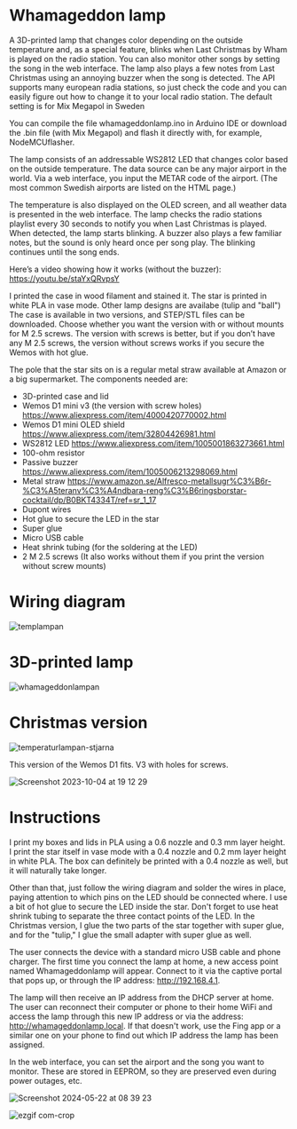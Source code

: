 # Whamageddon lamp


A 3D-printed lamp that changes color depending on the outside temperature and, as a special feature, blinks when Last Christmas by Wham is played on the radio station. You can also monitor other songs by setting the song in the web interface. The lamp also plays a few notes from Last Christmas using an annoying buzzer when the song is detected. The API supports many european radia stations, so just check the code and you can easily figure out how to change it to your local radio station. The default setting is for Mix Megapol in Sweden

You can compile the file whamageddonlamp.ino in Arduino IDE or download the .bin file (with Mix Megapol) and flash it directly with, for example, NodeMCUflasher.

The lamp consists of an addressable WS2812 LED that changes color based on the outside temperature. The data source can be any major airport in the world. Via a web interface, you input the METAR code of the airport. (The most common Swedish airports are listed on the HTML page.)

The temperature is also displayed on the OLED screen, and all weather data is presented in the web interface. The lamp checks the radio stations playlist every 30 seconds to notify you when Last Christmas is played. When detected, the lamp starts blinking. A buzzer also plays a few familiar notes, but the sound is only heard once per song play. The blinking continues until the song ends.

Here’s a video showing how it works (without the buzzer): https://youtu.be/staYxQRvpsY

I printed the case in wood filament and stained it. The star is printed in white PLA in vase mode. Other lamp designs are availabe (tulip and "ball") The case is available in two versions, and STEP/STL files can be downloaded. Choose whether you want the version with or without mounts for M 2.5 screws. The version with screws is better, but if you don’t have any M 2.5 screws, the version without screws works if you secure the Wemos with hot glue.

The pole that the star sits on is a regular metal straw available at Amazon or a big supermarket. The components needed are:

- 3D-printed case and lid
- Wemos D1 mini v3 (the version with screw holes) https://www.aliexpress.com/item/4000420770002.html
- Wemos D1 mini OLED shield https://www.aliexpress.com/item/32804426981.html
- WS2812 LED https://www.aliexpress.com/item/1005001863273661.html
- 100-ohm resistor
- Passive buzzer https://www.aliexpress.com/item/1005006213298069.html
- Metal straw https://www.amazon.se/Alfresco-metallsugr%C3%B6r-%C3%A5teranv%C3%A4ndbara-reng%C3%B6ringsborstar-cocktail/dp/B0BKT4334T/ref=sr_1_17
- Dupont wires
- Hot glue to secure the LED in the star
- Super glue
- Micro USB cable
- Heat shrink tubing (for the soldering at the LED)
- 2 M 2.5 screws (It also works without them if you print the version without screw mounts)

<h1>Wiring diagram</h1>


![templampan](https://github.com/duelago/Temperaturlampan/assets/12539239/ebb60627-cd37-4e9d-8fff-efc2866f2104)






<h1>3D-printed lamp</h1>

![whamageddonlampan](https://github.com/duelago/Temperaturlampan/assets/12539239/6cb68040-5377-46a6-b174-873620f04d1d)


<h1>Christmas version</h1>

![temperaturlampan-stjarna](https://github.com/duelago/Temperaturlampan/assets/12539239/859001ad-1024-4838-bd3d-e470d4a57013)


This version of the Wemos D1 fits. V3 with holes for screws.

![Screenshot 2023-10-04 at 19 12 29](https://github.com/duelago/Temperaturlampan/assets/12539239/45842c62-73e3-4499-badd-159bfa92e052)


<h1>Instructions</h1>

I print my boxes and lids in PLA using a 0.6 nozzle and 0.3 mm layer height. I print the star itself in vase mode with a 0.4 nozzle and 0.2 mm layer height in white PLA. The box can definitely be printed with a 0.4 nozzle as well, but it will naturally take longer.

Other than that, just follow the wiring diagram and solder the wires in place, paying attention to which pins on the LED should be connected where. I use a bit of hot glue to secure the LED inside the star. Don't forget to use heat shrink tubing to separate the three contact points of the LED. In the Christmas version, I glue the two parts of the star together with super glue, and for the "tulip," I glue the small adapter with super glue as well.

The user connects the device with a standard micro USB cable and phone charger. The first time you connect the lamp at home, a new access point named Whamageddonlamp will appear. Connect to it via the captive portal that pops up, or through the IP address: http://192.168.4.1.

The lamp will then receive an IP address from the DHCP server at home. The user can reconnect their computer or phone to their home WiFi and access the lamp through this new IP address or via the address: http://whamageddonlamp.local. If that doesn't work, use the Fing app or a similar one on your phone to find out which IP address the lamp has been assigned.

In the web interface, you can set the airport and the song you want to monitor. These are stored in EEPROM, so they are preserved even during power outages, etc.


![Screenshot 2024-05-22 at 08 39 23](https://github.com/duelago/Temperaturlampan/assets/12539239/358260d7-782f-43a1-8a2a-4314bc805bc0)



![ezgif com-crop](https://github.com/duelago/Temperaturlampan/assets/12539239/41c63c9f-87a0-4780-b7ca-e82fb4401fc8)



